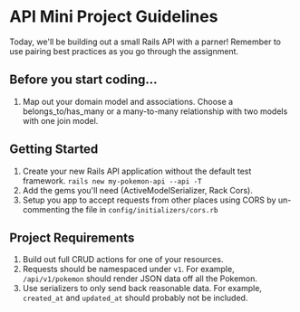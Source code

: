 # API Mini Project Guidelines

Today, we'll be building out a small Rails API with a parner! Remember to use pairing best practices as you go through the assignment. 

## Before you start coding...

1. Map out your domain model and associations. Choose a belongs_to/has_many or a many-to-many relationship with two models with one join model.

## Getting Started
1. Create your new Rails API application without the default test framework. `rails new my-pokemon-api --api -T` 
2. Add the gems you'll need (ActiveModelSerializer, Rack Cors). 
3. Setup you app to accept requests from other places using CORS by un-commenting the file in `config/initializers/cors.rb` 

## Project Requirements

1. Build out full CRUD actions for one of your resources. 
2. Requests should be namespaced under `v1`. For example, `/api/v1/pokemon` should render JSON data off all the Pokemon.
3. Use serializers to only send back reasonable data. For example, `created_at` and `updated_at` should probably not be included. 
